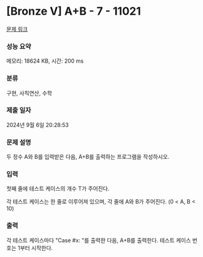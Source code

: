 # [Bronze V] A+B - 7 - 11021 

[문제 링크](https://www.acmicpc.net/problem/11021) 

### 성능 요약

메모리: 18624 KB, 시간: 200 ms

### 분류

구현, 사칙연산, 수학

### 제출 일자

2024년 9월 6일 20:28:53

### 문제 설명

<p>두 정수 A와 B를 입력받은 다음, A+B를 출력하는 프로그램을 작성하시오.</p>

### 입력 

 <p>첫째 줄에 테스트 케이스의 개수 T가 주어진다.</p>

<p>각 테스트 케이스는 한 줄로 이루어져 있으며, 각 줄에 A와 B가 주어진다. (0 < A, B < 10)</p>

### 출력 

 <p>각 테스트 케이스마다 "Case #x: "를 출력한 다음, A+B를 출력한다. 테스트 케이스 번호는 1부터 시작한다.</p>

